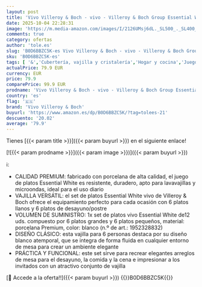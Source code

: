 ```yaml
---
layout: post
title: 'Vivo Villeroy & Boch - vivo - Villeroy & Boch Group Essential White set de vajilla'
date: 2025-10-04 22:28:31
image: 'https://m.media-amazon.com/images/I/2126UMsj6dL._SL500_._SL400_.jpg'
comments: true
category: ofertas
author: 'tole.es'
slug: 'B0D6BBZC5K-es Vivo Villeroy & Boch - vivo - Villeroy & Boch Group...'
sku: 'B0D6BBZC5K-es'
tags: [ '&','Cubertería, vajilla y cristalería','Hogar y cocina','Juegos de vajilla','Piezas de vajilla','Vajilla','Vajillas elegantes','boch','villeroy','vivo villeroy & boch','🇪🇸', ]
actualPrice: 79.9 EUR
currency: EUR
price: 79.9
comparePrice: 99.9 EUR
prodname: 'Vivo Villeroy & Boch - vivo - Villeroy & Boch Group Essential White set de vajilla'
country: 'es'
flag: '🇪🇸'
brand: 'Vivo Villeroy & Boch'
buyurl: 'https://www.amazon.es/dp/B0D6BBZC5K/?tag=tolees-21'
descuento: '20.02'
average: '79.9'
---
```


Tienes [{{< param title >}}]({{< param buyurl >}}) en el siguiente enlace!

[![{{< param prodname >}}]({{< param image >}})]({{< param buyurl >}})

ℹ️:

- CALIDAD PREMIUM: fabricado con porcelana de alta calidad, el juego de platos Essential White es resistente, duradero, apto para lavavajillas y microondas, ideal para el uso diario
- VAJILLA VERSÁTIL: el set de platos Essential White vivo de Villeroy & Boch ofrece el equipamiento perfecto para cada ocasión con 6 platos llanos y 6 platos de desayuno/postre
- VOLUMEN DE SUMINISTRO: 1x set de platos vivo Essential White de12 uds. compuesto por 6 platos grandes y 6 platos pequeños, material: porcelana Premium, color: blanco (n.º de art.: 1952328832)
- DISEÑO CLÁSICO: esta vajilla para 6 personas destaca por su diseño blanco atemporal, que se integra de forma fluida en cualquier entorno de mesa para crear un ambiente elegante
- PRÁCTICA Y FUNCIONAL: este set sirve para recrear elegantes arreglos de mesa para el desayuno, la comida y la cena e impresionar a los invitados con un atractivo conjunto de vajilla

[🛒 Accede a la oferta!!]({{< param buyurl >}})
{{<world>}}B0D6BBZC5K{{</world>}}
